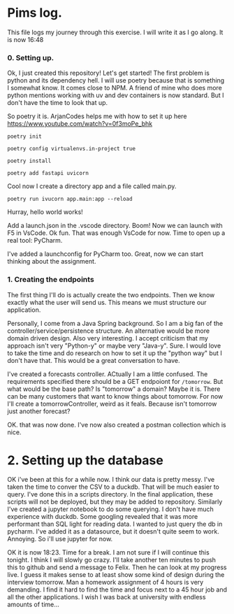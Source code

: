# Pims log.
This file logs my journey through this exercise. I will write it as I go along. It is now 16:48 

### 0. Setting up.
Ok, I just created this repository! Let's get started! The first problem is python and its dependency hell. I will use poetry because that is something I somewhat know. It comes close to NPM. A friend of mine who does more python mentions working with uv and dev containers is now standard. But I don't have the time to look that up.

So poetry it is. ArjanCodes helps me with how to set it up here https://www.youtube.com/watch?v=0f3moPe_bhk

`poetry init`

`poetry config virtualenvs.in-project true`

`poetry install`

`poetry add fastapi uvicorn`

Cool now I create a directory app and a file called main.py.

`poetry run ivucorn app.main:app --reload`

Hurray, hello world works!

Add a launch.json in the .vscode directory. Boom! Now we can launch with F5 in VsCode. Ok fun. That was enough VsCode for now. Time to open up a real tool: PyCharm.

I've added a launchconfig for PyCharm too. Great, now we can start thinking about the assignment. 

### 1. Creating the endpoints

The first thing I'll do is actually create the two endpoints. Then we know exactly what the user will send us. This means we must structure our application.

Personally, I come from a Java Spring background. So I am a big fan of the controller/service/persistence structure. An alternative would be more domain driven design. Also very interesting. I accept criticism that my approach isn't very "Python-y" or maybe very "Java-y". Sure. I would love to take the time and do research on how to set it up the "python way" but I don't have that. This would be a great conversation to have.

I've created a forecasts controller. ACtually I am a little confused. The requirements specified there should be a GET endpoiont for `/tomorrow`. But what would be the base path? Is "tomorrow" a domain? Maybe it is. There can be many customers that want to know things about tomorrow. For now I'll create a tomorrowController, weird as it feals. Because isn't tomorrow just another forecast?

OK. that was now done. I've now also created a postman collection which is nice.

# 2. Setting up the database
OK i've been at this for a while now. I think our data is pretty messy. I've taken the time to conver the CSV to a duckdb. That will be much easier to query. I've done this in a scripts directory. 
In the final application, these scripts will not be deployed, but they may be added to repository. Similarly I've created a jupyter notebook to do some querying. 
I don't have much experience with duckdb. Some googling revealed that it was more performant than SQL light for reading data.
I wanted to just query the db in pycharm. I've added it as a datasource, but it doesn't quite seem to work. Annoying. So i'll use jupyter for now.

OK it is now 18:23. Time for a break. I am not sure if I will continue this tonight. I think I will slowly go crazy. I'll take another ten minutes to push this to github and send a message to Felix. Then he can look at my progress live. I guess it makes sense to at least show some kind of design during the interview tomorrow. 
Man a homework assignment of 4 hours is very demanding. I find it hard to find the time and focus next to a 45 hour job and all the other applications. I wish I was back at university with endless amounts of time...


